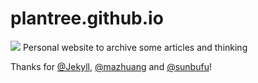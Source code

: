# plantree.github.io
![](https://camo.githubusercontent.com/b0224997019dec4e51d692c722ea9bee2818c837/68747470733a2f2f696d672e736869656c64732e696f2f6769746875622f6c6963656e73652f6d6173686170652f6170697374617475732e737667)
Personal website to archive some articles and thinking

Thanks for [@Jekyll](https://jekyllrb.com/), [@mazhuang](https://github.com/mzlogin/mzlogin.github.io) and [@sunbufu](https://github.com/sunbufu/sunbufu.github.io)!

